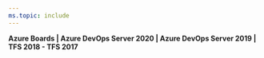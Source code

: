 ```yaml
---
ms.topic: include
---
```


**Azure Boards |  Azure DevOps Server 2020 | Azure DevOps Server 2019 | TFS 2018 - TFS 2017**  